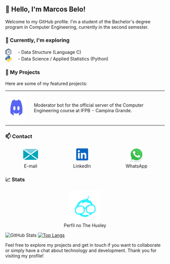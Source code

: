 ## 👋 Hello, I'm Marcos Belo!

Welcome to my GitHub profile. I'm a student of the Bachelor's degree program in Computer Engineering, currently in the second semester.

### 🌱 Currently, I'm exploring

<div style="display: flex; align-items: center;">
  <img src="https://raw.githubusercontent.com/marcovins/marcovins/master/icons/c.svg" alt="c" width="20" style="max-width: 100px;">
  <span style="margin-left: 20px;">- Data Structure (Language C)</span>
</div>

<div style="display: flex; align-items: center;">
  <img src="https://raw.githubusercontent.com/marcovins/marcovins/master/icons/python.svg" alt="Python" width="20" style="max-width: 100px;">
  <span style="margin-left: 20px;">- Data Science / Applied Statistics (Python)</span>
</div>


### 🚀 My Projects
Here are some of my featured projects:

<table>
  <tr>
    <td>
      <a href="https://github.com/marcovins/Projeto_Bot_Discord">
        <img src="https://raw.githubusercontent.com/marcovins/marcovins/master/icons/discord.svg" width="100" height="100" alt="Ícone do discord">
      </a>
    </td>
    <td style="padding-left: 20px;">
      <span>Moderator bot for the official server of the Computer Engineering course at IFPB - Campina Grande.</span>
    </td>
  </tr>
</table>





### 📫 Contact

<div style="display: flex; justify-content: space-around; align-items: center;">
  <div style="text-align: center;">
    <a href="mailto:marcosbelods@gmail.com">
      <img src="https://raw.githubusercontent.com/marcovins/marcovins/master/icons/email.svg" width="50" height="50" alt="Meu e-mail">
    </a>
    <div style="text-align: center;">
      <span>E-mail</span>
    </div>
  </div>
  <div style="text-align: center;">
    <a href="https://www.linkedin.com/in/marcos-belo-b78775271/">
      <img src="https://raw.githubusercontent.com/marcovins/marcovins/master/icons/linkedin.svg" width="50" height="50" alt="LinkedIn">
    </a>
    <div style="text-align: center;">
      <span>LinkedIn</span>
    </div>
  </div>
  <div style="text-align: center;">
    <a href="https://api.whatsapp.com/send?phone=5583988152350">
      <img src="https://raw.githubusercontent.com/marcovins/marcovins/master/icons/whatsapp.svg" width="50" height="50" alt="WhatsApp">
    </a>
    <div style="text-align: center;">
      <span>WhatsApp</span>
    </div>
  </div>
</div>




### 📈 Stats

<div style="text-align: center;">
  <a href="https://www.thehuxley.com/profile/44467">
    <img src="https://raw.githubusercontent.com/marcovins/marcovins/master/icons/hux.svg" width="100" height="100" alt="Ícone do The Huxley">
  </a>
  <div style="text-align: center;">
    <span>Perfil no The Huxley</span>
  </div>
</div>


![GitHub Stats](https://github-readme-stats.vercel.app/api?username=marcovins&show_icons=true&theme=tokyonight&height=200) [![Top Langs](https://github-readme-stats.vercel.app/api/top-langs/?username=marcovins&theme=tokyonight&layout=donut&height=200)](https://github.com/marcovins/github-readme-stats)




Feel free to explore my projects and get in touch if you want to collaborate or simply have a chat about technology and development. Thank you for visiting my profile!
